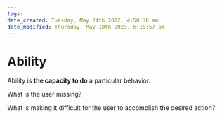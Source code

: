 ```yaml
---
tags: 
date_created: Tuesday, May 24th 2022, 4:58:36 am
date_modified: Thursday, May 18th 2023, 6:15:57 pm
---
```

# Ability
Ability is **the capacity to do** a particular behavior.

What is the user missing? 

What is making it difficult for the user to accomplish the desired action?

